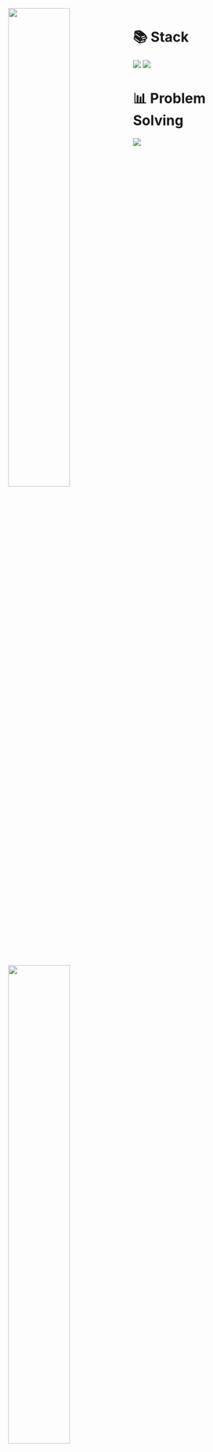 <div>
  <img align="left" width="50%" src="https://github-readme-stats.vercel.app/api?username=GreenScreen410&show_icons=true">
  <img align="left" width="50%" src="https://github-readme-stats.vercel.app/api/wakatime?username=GreenScreen410&layout=compact">
</div>

<div>
  <h1>📚 Stack</h1>
  <img src="https://img.shields.io/badge/c++-%2300599C.svg?style=for-the-badge&logo=c%2B%2B&logoColor=white">
  <img src="https://img.shields.io/badge/python-3670A0?style=for-the-badge&logo=python&logoColor=ffdd54">

  <h1>📊 Problem Solving</h1>
  <a href="https://solved.ac/pauljjang410" target="_blank"><img src="http://mazassumnida.wtf/api/v2/generate_badge?boj=pauljjang410"></a>
</div>

